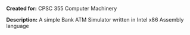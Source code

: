 **Created for:** CPSC 355 Computer Machinery

**Description:** A simple Bank ATM Simulator written in Intel x86 Assembly language
